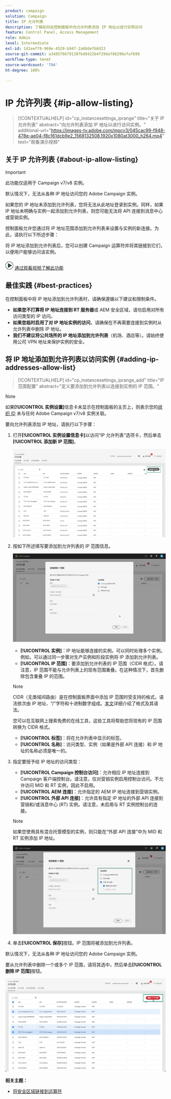 ```yaml
---
product: campaign
solution: Campaign
title: IP 允许列表
description: 了解如何在控制面板中向允许列表添加 IP 地址以进行实例访问
feature: Control Panel, Access Management
role: Admin
level: Intermediate
exl-id: 1d1eeff8-969e-4529-b947-2a68defb8d13
source-git-commit: a3485766791387bd9422b4f29daf86296efafb98
workflow-type: tm+mt
source-wordcount: '794'
ht-degree: 100%

---
```


# IP 允许列表 {#ip-allow-listing}

>[!CONTEXTUALHELP]
>id="cp_instancesettings_iprange"
>title="关于 IP 允许列表"
>abstract="向允许列表添加 IP 地址以进行访问实例。"
>additional-url="https://images-tv.adobe.com/mpcv3/045cac99-f948-478e-ae04-f8c161dcb9e2_1568132508.1920x1080at3000_h264.mp4" text="观看演示视频"

## 关于 IP 允许列表 {#about-ip-allow-listing}

>[!IMPORTANT]
>
>此功能仅适用于 Campaign v7/v8 实例。

默认情况下，无法从各种 IP 地址访问您的 Adobe Campaign 实例。

如果您的 IP 地址未添加到允许列表，您将无法从此地址登录到实例。同样，如果 IP 地址未明确与实例一起添加到允许列表，则您可能无法将 API 连接到消息中心或营销实例。

控制面板允许您通过将 IP 地址范围添加到允许列表来设置与实例的新连接。为此，请执行以下所述步骤：

将 IP 地址添加到允许列表后，您可以创建 Campaign 运算符并将其链接到它们，以便用户能够访问该实例。

![](assets/do-not-localize/how-to-video.png) [通过观看视频了解此功能](https://experienceleague.adobe.com/docs/campaign-classic-learn/control-panel/instance-settings/ip-allow-listing.html?lang=zh-Hans#instance-settings)

## 最佳实践 {#best-practices}

在控制面板中将 IP 地址添加到允许列表时，请确保遵循以下建议和限制条件。

* **如果您不打算将 IP 地址连接到 RT 服务器**&#x200B;或 AEM 安全区域，请勿启用对所有访问类型的 IP 访问。
* **如果您临时启用了对 IP 地址实例的访问**，请确保在不再需要连接到实例时从允许列表中删除 IP 地址。
* **我们不建议将公共场所的 IP 地址添加到允许列表**（机场、酒店等）。请始终使用公司 VPN 地址来保护实例的安全。

## 将 IP 地址添加到允许列表以访问实例 {#adding-ip-addresses-allow-list}

>[!CONTEXTUALHELP]
>id="cp_instancesettings_iprange_add"
>title="IP 范围配置"
>abstract="定义要添加到允许列表以连接到实例的 IP 范围。"

>[!NOTE]
>
>如果&#x200B;**[!UICONTROL 实例设置]**&#x200B;信息卡未显示在控制面板的主页上，则表示您的[组织 ID](https://experienceleague.adobe.com/docs/core-services/interface/administration/organizations.html?lang=zh-Hans) 未与任何 Adobe Campaign v7/v8 实例关联。

要向允许列表添加 IP 地址，请执行以下步骤：

1. 打开&#x200B;**[!UICONTROL 实例设置信息卡]**&#x200B;以访问“IP 允许列表”选项卡，然后单击&#x200B;**[!UICONTROL 添加新 IP 范围]**。



   ![](assets/ip_whitelist_list1.png)

1. 按如下所述填写要添加到允许列表的 IP 范围信息。

   ![](assets/ip_whitelist_add1.png)

   * **[!UICONTROL 实例]**：IP 地址能够连接的实例。可以同时处理多个实例。例如，可以通过同一步骤对生产实例和阶段实例将 IP 添加到允许列表。
   * **[!UICONTROL IP 范围]**：要添加到允许列表的 IP 范围（CIDR 格式）。请注意，IP 范围不能与允许列表上的现有范围重叠。在这种情况下，首先删除包含重叠 IP 的范围。

   >[!NOTE]
   >
   >CIDR（无类域间路由）是在控制面板界面中添加 IP 范围时受支持的格式。语法依次由 IP 地址、“/”字符和十进制数字组成。[本文](https://whatismyipaddress.com/cidr)详细介绍了格式及其语法。
   >
   >您可以在互联网上搜索免费的在线工具，这些工具将帮助您将现有的 IP 范围转换为 CIDR 格式。

   * **[!UICONTROL 标签]**：将在允许列表中显示的标签。
   * **[!UICONTROL 名称]**：访问类型、实例（如果是外部 API 连接）和 IP 地址的名称必须是唯一的。

1. 指定要授予给 IP 地址的访问类型：

   * **[!UICONTROL Campaign 控制台访问]**：允许相应 IP 地址连接到 Campaign 客户端控制台。请注意，仅对营销实例启用控制台访问。不允许访问 MID 和 RT 实例，因此不启用。
   * **[!UICONTROL AEM 连接]**：允许指定的 AEM IP 地址连接到营销实例。
   * **[!UICONTROL 外部 API 连接]**：允许具有指定 IP 地址的外部 API 连接到营销和/或消息中心 (RT) 实例。请注意，未启用与 RT 实例控制台的连接。

   >[!NOTE]
   >
   >如果您使用具有混合托管模型的实例，则只能在“外部 API 连接”中为 MID 和 RT 实例添加 IP 地址。

   ![](assets/ip_whitelist_acesstype.png)

1. 单击&#x200B;**[!UICONTROL 保存]**&#x200B;按钮。IP 范围将被添加到允许列表。

   <!--![](assets/ip_whitelist_added.png)-->

默认情况下，无法从各种 IP 地址访问您的 Adobe Campaign 实例。

要从允许列表中删除一个或多个 IP 范围，请将其选中，然后单击&#x200B;**[!UICONTROL 删除 IP 范围]**&#x200B;按钮。

![](assets/ip_whitelist_delete.png)

**相关主题：**

* [将安全区域链接到运算符](https://experienceleague.adobe.com/docs/campaign-classic/using/installing-campaign-classic/additional-configurations/security-zones.html?lang=zh-Hans#linking-a-security-zone-to-an-operator)
